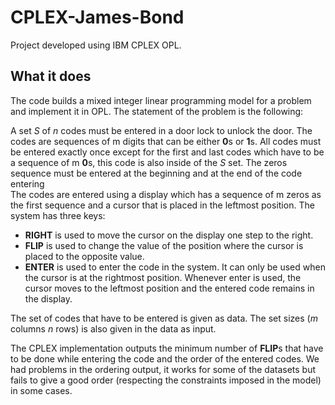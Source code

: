 # CPLEX-James-Bond
Project developed using IBM CPLEX OPL.

## What it does
The code builds a mixed integer linear programming model for a problem and implement it in OPL. The statement of the problem is the following:

A set *S* of *n* codes must be entered in a door lock to unlock the door. The codes are sequences of m digits that can be either **0**s or **1**s. All codes must be entered exactly once except for the first and last codes which have to be a sequence of m **0**s, this code is also inside of the _S_ set. The zeros sequence must be entered at the beginning and at the end of the code entering  
The codes are entered using a display which has a sequence of m zeros as the first sequence and a cursor that is placed in the leftmost position. The system has three keys: 
-	**RIGHT** is used to move the cursor on the display one step to the right.
-	**FLIP** is used to change the value of the position where the cursor is placed to the opposite value.
-	**ENTER** is used to enter the code in the system. It can only be used when the cursor is at the rightmost position. Whenever enter is used, the cursor moves to the leftmost position and the entered code remains in the display. 

The set of codes that have to be entered is given as data. The set sizes (*m* columns *n* rows) is also given in the data as input.

The CPLEX implementation outputs the minimum number of **FLIP**s that have to be done while entering the code and the order of the entered codes. We had problems in the ordering output, it works for some of the datasets but fails to give a good order (respecting the constraints imposed in the model) in some cases.
